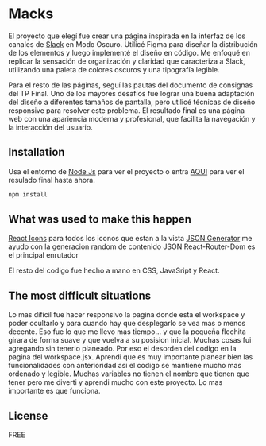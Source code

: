 # Macks

El proyecto que elegí fue crear una página inspirada en la interfaz de los canales de [Slack](https://app.slack.com/) en Modo Oscuro. Utilicé Figma para diseñar la distribución de los elementos y luego implementé el diseño en código. Me enfoqué en replicar la sensación de organización y claridad que caracteriza a Slack, utilizando una paleta de colores oscuros y una tipografía legible.

Para el resto de las páginas, seguí las pautas del documento de consignas del TP Final. Uno de los mayores desafíos fue lograr una buena adaptación del diseño a diferentes tamaños de pantalla, pero utilicé técnicas de diseño responsive para resolver este problema. El resultado final es una página web con una apariencia moderna y profesional, que facilita la navegación y la interacción del usuario.

## Installation

Usa el entorno de [Node Js](https://nodejs.org/en/download/package-manager) para ver el proyecto o entra [AQUI](https://slack-clone-macks-v2.vercel.app/) para ver el resulado final hasta ahora.

```bash
npm install
```

## What was used to make this happen

[React Icons](https://react-icons.github.io/react-icons/) para todos los iconos que estan a la vista
[JSON Generator](https://json-generator.com/#) me ayudo con la generacion random de contenido JSON
React-Router-Dom es el principal enrutador

El resto del codigo fue hecho a mano en CSS, JavaSript y React.

## The most difficult situations

Lo mas dificil fue hacer responsivo la pagina donde esta el workspace y poder ocultarlo y para cuando hay que desplegarlo se vea mas o menos decente. Eso fue lo que me llevo mas tiempo... y que la pequeña flechita girara de forma suave y que vuelva a su posision inicial. 
Muchas cosas fui agregando sin tenerlo planeado. Por eso el desorden del codigo en la pagina del workspace.jsx. Aprendi que es muy importante planear bien las funcionalidades con anterioridad asi el codigo se mantiene mucho mas ordenado y legible. Muchas variables no tienen el nombre que tienen que tener pero me diverti y aprendi mucho con este proyecto. Lo mas importante es que funciona.

## License

FREE
